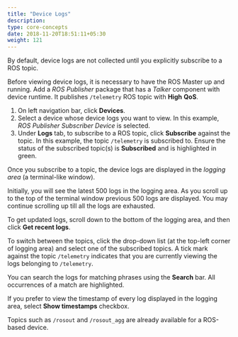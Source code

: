 ```yaml
---
title: "Device Logs"
description:
type: core-concepts
date: 2018-11-20T18:51:11+05:30
weight: 121
---
```

By default, device logs are not collected until you explicitly subscribe to a
ROS topic.

Before viewing device logs, it is necessary to have the ROS Master up and running.
Add a _ROS Publisher_ package that has a _Talker_ component with device runtime.
It publishes `/telemetry` ROS topic with **High** **QoS**.

1. On left navigation bar, click **Devices**.
2. Select a device whose device logs you want to view. In this example,
   _ROS Publisher Subscriber Device_ is selected.
3. Under **Logs** tab, to subscribe to a ROS topic, click **Subscribe** against
   the topic. In this example, the topic `/telemetry` is subscribed to.
   Ensure the status of the subscribed topic(s) is **Subscribed** and is highlighted
   in green.

Once you subscribe to a topic, the device logs are displayed in the
_logging area_ (a terminal-like window).

Initially, you will see the latest 500 logs in the logging area. As you scroll
up to the top of the terminal window previous 500 logs are displayed. You may
continue scrolling up till all the logs are exhausted.

To get updated logs, scroll down to the bottom of the logging area, and then
click **Get recent logs**.

To switch between the topics, click the drop-down list (at the top-left corner
of logging area) and select one of the subscribed topics. A tick mark against
the topic `/telemetry` indicates that you are currently viewing the logs
belonging to `/telemetry`.

You can search the logs for matching phrases using the **Search** bar. All
occurrences of a match are highlighted.

If you prefer to view the timestamp of every log displayed in the logging area,
select **Show timestamps** checkbox.

Topics such as `/rosout` and `/rosout_agg` are already available for a
ROS-based device.
